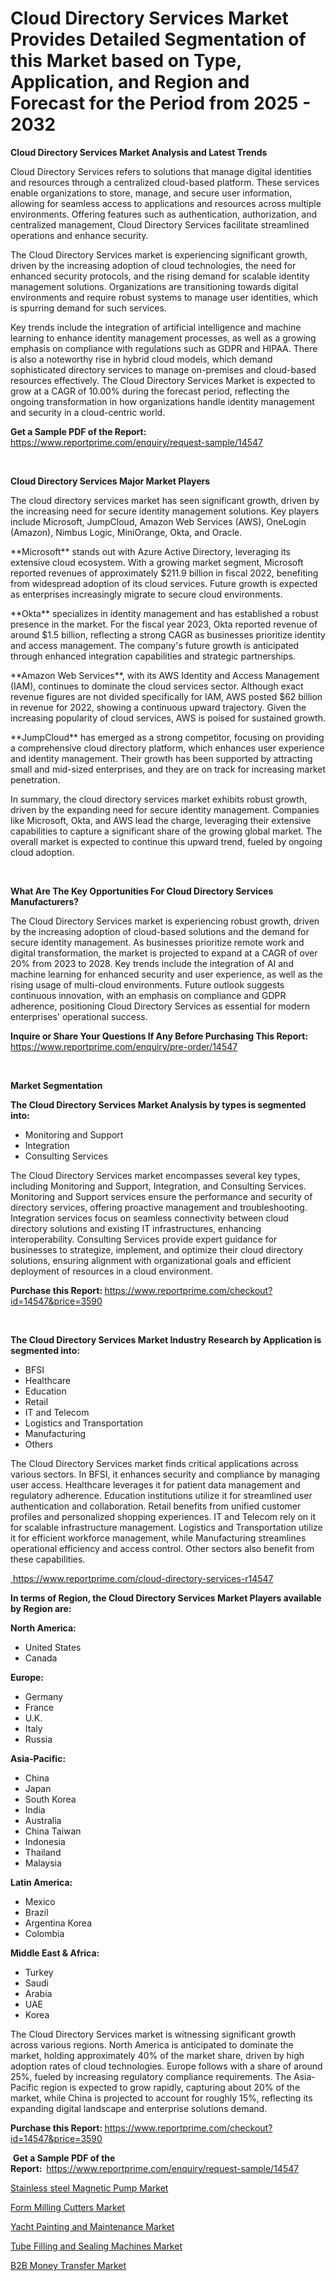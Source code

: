 <p><h1>Cloud Directory Services Market Provides Detailed Segmentation of this Market based on Type, Application, and Region and Forecast for the Period from 2025 - 2032</h1></p><p><strong>Cloud Directory Services Market Analysis and Latest Trends</strong></p>
<p><p>Cloud Directory Services refers to solutions that manage digital identities and resources through a centralized cloud-based platform. These services enable organizations to store, manage, and secure user information, allowing for seamless access to applications and resources across multiple environments. Offering features such as authentication, authorization, and centralized management, Cloud Directory Services facilitate streamlined operations and enhance security.</p><p>The Cloud Directory Services market is experiencing significant growth, driven by the increasing adoption of cloud technologies, the need for enhanced security protocols, and the rising demand for scalable identity management solutions. Organizations are transitioning towards digital environments and require robust systems to manage user identities, which is spurring demand for such services. </p><p>Key trends include the integration of artificial intelligence and machine learning to enhance identity management processes, as well as a growing emphasis on compliance with regulations such as GDPR and HIPAA. There is also a noteworthy rise in hybrid cloud models, which demand sophisticated directory services to manage on-premises and cloud-based resources effectively. The Cloud Directory Services Market is expected to grow at a CAGR of 10.00% during the forecast period, reflecting the ongoing transformation in how organizations handle identity management and security in a cloud-centric world.</p></p>
<p><strong>Get a Sample PDF of the Report:&nbsp;</strong> <a href="https://www.reportprime.com/enquiry/request-sample/14547?utm_campaign=2175&utm_medium=2&utm_source=Github&utm_content=ia&utm_term=20032025&utm_id=cloud-directory-services">https://www.reportprime.com/enquiry/request-sample/14547</a></p>
<p>&nbsp;</p>
<p><strong>Cloud Directory Services Major Market Players</strong></p>
<p><p>The cloud directory services market has seen significant growth, driven by the increasing need for secure identity management solutions. Key players include Microsoft, JumpCloud, Amazon Web Services (AWS), OneLogin (Amazon), Nimbus Logic, MiniOrange, Okta, and Oracle.</p><p>**Microsoft** stands out with Azure Active Directory, leveraging its extensive cloud ecosystem. With a growing market segment, Microsoft reported revenues of approximately $211.9 billion in fiscal 2022, benefiting from widespread adoption of its cloud services. Future growth is expected as enterprises increasingly migrate to secure cloud environments.</p><p>**Okta** specializes in identity management and has established a robust presence in the market. For the fiscal year 2023, Okta reported revenue of around $1.5 billion, reflecting a strong CAGR as businesses prioritize identity and access management. The company's future growth is anticipated through enhanced integration capabilities and strategic partnerships.</p><p>**Amazon Web Services**, with its AWS Identity and Access Management (IAM), continues to dominate the cloud services sector. Although exact revenue figures are not divided specifically for IAM, AWS posted $62 billion in revenue for 2022, showing a continuous upward trajectory. Given the increasing popularity of cloud services, AWS is poised for sustained growth.</p><p>**JumpCloud** has emerged as a strong competitor, focusing on providing a comprehensive cloud directory platform, which enhances user experience and identity management. Their growth has been supported by attracting small and mid-sized enterprises, and they are on track for increasing market penetration.</p><p>In summary, the cloud directory services market exhibits robust growth, driven by the expanding need for secure identity management. Companies like Microsoft, Okta, and AWS lead the charge, leveraging their extensive capabilities to capture a significant share of the growing global market. The overall market is expected to continue this upward trend, fueled by ongoing cloud adoption.</p></p>
<p>&nbsp;</p>
<p><strong>What Are The Key Opportunities For Cloud Directory Services Manufacturers?</strong></p>
<p><p>The Cloud Directory Services market is experiencing robust growth, driven by the increasing adoption of cloud-based solutions and the demand for secure identity management. As businesses prioritize remote work and digital transformation, the market is projected to expand at a CAGR of over 20% from 2023 to 2028. Key trends include the integration of AI and machine learning for enhanced security and user experience, as well as the rising usage of multi-cloud environments. Future outlook suggests continuous innovation, with an emphasis on compliance and GDPR adherence, positioning Cloud Directory Services as essential for modern enterprises' operational success.</p></p>
<p><strong>Inquire or Share Your Questions If Any Before Purchasing This Report:</strong> <a href="https://www.reportprime.com/enquiry/pre-order/14547?utm_campaign=2175&utm_medium=2&utm_source=Github&utm_content=ia&utm_term=20032025&utm_id=cloud-directory-services">https://www.reportprime.com/enquiry/pre-order/14547</a></p>
<p>&nbsp;</p>
<p><strong>Market Segmentation</strong></p>
<p><strong>The Cloud Directory Services Market Analysis by types is segmented into:</strong></p>
<p><ul><li>Monitoring and Support</li><li>Integration</li><li>Consulting Services</li></ul></p>
<p><p>The Cloud Directory Services market encompasses several key types, including Monitoring and Support, Integration, and Consulting Services. Monitoring and Support services ensure the performance and security of directory services, offering proactive management and troubleshooting. Integration services focus on seamless connectivity between cloud directory solutions and existing IT infrastructures, enhancing interoperability. Consulting Services provide expert guidance for businesses to strategize, implement, and optimize their cloud directory solutions, ensuring alignment with organizational goals and efficient deployment of resources in a cloud environment.</p></p>
<p><strong>Purchase this Report:&nbsp;</strong><a href="https://www.reportprime.com/checkout?id=14547&price=3590&utm_campaign=2175&utm_medium=2&utm_source=Github&utm_content=ia&utm_term=20032025&utm_id=cloud-directory-services">https://www.reportprime.com/checkout?id=14547&price=3590</a></p>
<p>&nbsp;</p>
<p><strong>The Cloud Directory Services Market Industry Research by Application is segmented into:</strong></p>
<p><ul><li>BFSI</li><li>Healthcare</li><li>Education</li><li>Retail</li><li>IT and Telecom</li><li>Logistics and Transportation</li><li>Manufacturing</li><li>Others</li></ul></p>
<p><p>The Cloud Directory Services market finds critical applications across various sectors. In BFSI, it enhances security and compliance by managing user access. Healthcare leverages it for patient data management and regulatory adherence. Education institutions utilize it for streamlined user authentication and collaboration. Retail benefits from unified customer profiles and personalized shopping experiences. IT and Telecom rely on it for scalable infrastructure management. Logistics and Transportation utilize it for efficient workforce management, while Manufacturing streamlines operational efficiency and access control. Other sectors also benefit from these capabilities.</p></p>
<p><a href="https://www.reportprime.com/cloud-directory-services-r14547?utm_campaign=2175&utm_medium=2&utm_source=Github&utm_content=ia&utm_term=20032025&utm_id=cloud-directory-services">&nbsp;https://www.reportprime.com/cloud-directory-services-r14547</a></p>
<p><strong>In terms of Region, the Cloud Directory Services Market Players available by Region are:</strong></p>
<p>
    <p> <strong> North America: </strong>
        <ul>
            <li>United States</li>
            <li>Canada</li>
        </ul>
        </p> 
    <p> <strong> Europe: </strong>
        <ul>
            <li>Germany</li>
            <li>France</li>
            <li>U.K.</li>
            <li>Italy</li>
            <li>Russia</li>
        </ul>
        </p> 
    <p> <strong> Asia-Pacific: </strong>
        <ul>
            <li>China</li>
            <li>Japan</li>
            <li>South Korea</li>
            <li>India</li>
            <li>Australia</li>
            <li>China Taiwan</li>
            <li>Indonesia</li>
            <li>Thailand</li>
            <li>Malaysia</li>
        </ul>
        </p> 
    <p> <strong> Latin America: </strong>
        <ul>
            <li>Mexico</li>
            <li>Brazil</li>
            <li>Argentina Korea</li>
            <li>Colombia</li>
        </ul>
        </p> 
    <p> <strong> Middle East & Africa: </strong>
        <ul>
            <li>Turkey</li>
            <li>Saudi</li>
            <li>Arabia</li>
            <li>UAE</li>
            <li>Korea</li>
        </ul>
    </p>
    </p>
<p><p>The Cloud Directory Services market is witnessing significant growth across various regions. North America is anticipated to dominate the market, holding approximately 40% of the market share, driven by high adoption rates of cloud technologies. Europe follows with a share of around 25%, fueled by increasing regulatory compliance requirements. The Asia-Pacific region is expected to grow rapidly, capturing about 20% of the market, while China is projected to account for roughly 15%, reflecting its expanding digital landscape and enterprise solutions demand.</p></p>
<p><strong>Purchase this Report: </strong><a href="https://www.reportprime.com/checkout?id=14547&price=3590&utm_campaign=2175&utm_medium=2&utm_source=Github&utm_content=ia&utm_term=20032025&utm_id=cloud-directory-services">https://www.reportprime.com/checkout?id=14547&price=3590</a></p>
<p>&nbsp;<strong>Get a Sample PDF of the Report:&nbsp;&nbsp;</strong><a href="https://www.reportprime.com/enquiry/request-sample/14547?utm_campaign=2175&utm_medium=2&utm_source=Github&utm_content=ia&utm_term=20032025&utm_id=cloud-directory-services">https://www.reportprime.com/enquiry/request-sample/14547</a></p>
<p><strong></strong></p>
<p><p><a href="https://www.linkedin.com/pulse/global-stainless-steel-magnetic-pump-market-analysis-onmarkets-cokqf?utm_campaign=2175&utm_medium=2&utm_source=Github&utm_content=ia&utm_term=20032025&utm_id=cloud-directory-services">Stainless steel Magnetic Pump Market</a></p><p><a href="https://www.linkedin.com/pulse/acomprehensive-analysis-onthe-sizedynamicsand-expected-development-753vf?utm_campaign=2175&utm_medium=2&utm_source=Github&utm_content=ia&utm_term=20032025&utm_id=cloud-directory-services">Form Milling Cutters Market</a></p><p><a href="https://github.com/latilsmickl8/Market-Research-Report-List-1/blob/main/yacht-painting-and-maintenance-market.md?utm_campaign=2175&utm_medium=2&utm_source=Github&utm_content=ia&utm_term=20032025&utm_id=cloud-directory-services">Yacht Painting and Maintenance Market</a></p><p><a href="https://www.linkedin.com/pulse/tube-filling-sealing-machines-market-analysis-report-key-ch7sf?utm_campaign=2175&utm_medium=2&utm_source=Github&utm_content=ia&utm_term=20032025&utm_id=cloud-directory-services">Tube Filling and Sealing Machines Market</a></p><p><a href="https://github.com/haklagjbj/Market-Research-Report-List-1/blob/main/b2b-money-transfer-market.md?utm_campaign=2175&utm_medium=2&utm_source=Github&utm_content=ia&utm_term=20032025&utm_id=cloud-directory-services">B2B Money Transfer Market</a></p></p>